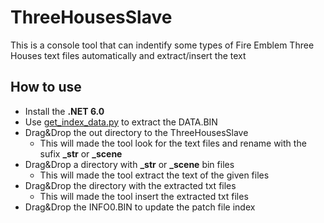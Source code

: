 # ThreeHousesSlave

This is a console tool that can indentify some types of Fire Emblem Three Houses text files automatically and extract/insert the text

## How to use
- Install the **.NET 6.0**
- Use [get_index_data.py](https://github.com/3096/koeipy) to extract the DATA.BIN
- Drag&Drop the out directory to the ThreeHousesSlave
	-  This will made the tool look for the text files and rename with the sufix **_str** or **_scene**  
- Drag&Drop a directory with **_str** or **_scene** bin files
	- This will made the tool extract the text of the given files
- Drag&Drop the directory with the extracted txt files
	- This will made the tool insert the extracted txt files
- Drag&Drop the INFO0.BIN to update the patch file index
